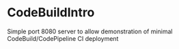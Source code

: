 # CodeBuildIntro

Simple port 8080 server to allow demonstration of minimal CodeBuild/CodePipeline
CI deployment

